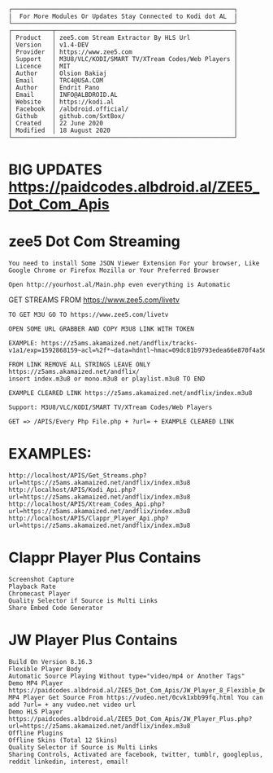     ┌─────────────────────────────────────────────────────────────┐
    |  For More Modules Or Updates Stay Connected to Kodi dot AL  |
    └─────────────────────────────────────────────────────────────┘
    ┌───────────┬─────────────────────────────────────────────────┐
    │ Product   │ zee5.com Stream Extractor By HLS Url            │
    │ Version   │ v1.4-DEV                                        │
    │ Provider  │ https://www.zee5.com                            │
    │ Support   │ M3U8/VLC/KODI/SMART TV/XTream Codes/Web Players │
    │ Licence   │ MIT                                             │
    │ Author    │ Olsion Bakiaj                                   │
    │ Email     │ TRC4@USA.COM                                    │
    │ Author    │ Endrit Pano                                     │
    │ Email     │ INFO@ALBDROID.AL                                │
    │ Website   │ https://kodi.al                                 │
    │ Facebook  │ /albdroid.official/                             │
    │ Github    │ github.com/SxtBox/                              │
    │ Created   │ 22 June 2020                                    │
    │ Modified  │ 18 August 2020                                  │
    └─────────────────────────────────────────────────────────────┘


# BIG UPDATES https://paidcodes.albdroid.al/ZEE5_Dot_Com_Apis

# zee5 Dot Com Streaming

    You need to install Some JSON Viewer Extension For your browser, Like Google Chrome or Firefox Mozilla or Your Preferred Browser

    Open http://yourhost.al/Main.php even everything is Automatic

GET STREAMS FROM https://www.zee5.com/livetv

    TO GET M3U GO TO https://www.zee5.com/livetv

    OPEN SOME URL GRABBER AND COPY M3U8 LINK WITH TOKEN

    EXAMPLE: https://z5ams.akamaized.net/andflix/tracks-v1a1/exp=1592868159~acl=%2f*~data=hdntl~hmac=09dc81b9793edea66e870f4a5653156241c3cdf508f5c52c32a0025edd7b7b5f/mono.m3u8

    FROM LINK REMOVE ALL STRINGS LEAVE ONLY https://z5ams.akamaized.net/andflix/
    insert index.m3u8 or mono.m3u8 or playlist.m3u8 TO END

    EXAMPLE CLEARED LINK https://z5ams.akamaized.net/andflix/index.m3u8

    Support: M3U8/VLC/KODI/SMART TV/XTream Codes/Web Players

    GET => /APIS/Every Php File.php + ?url= + EXAMPLE CLEARED LINK

# EXAMPLES:
	http://localhost/APIS/Get_Streams.php?url=https://z5ams.akamaized.net/andflix/index.m3u8
	http://localhost/APIS/Kodi_Api.php?url=https://z5ams.akamaized.net/andflix/index.m3u8
	http://localhost/APIS/Xtream_Codes_Api.php?url=https://z5ams.akamaized.net/andflix/index.m3u8
	http://localhost/APIS/Clappr_Player_Api.php?url=https://z5ams.akamaized.net/andflix/index.m3u8

# Clappr Player Plus Contains
    Screenshot Capture
    Playback Rate
    Chromecast Player
    Quality Selector if Source is Multi Links
    Share Embed Code Generator

# JW Player Plus Contains
    Build On Version 8.16.3
    Flexible Player Body
    Automatic Source Playing Without type="video/mp4 or Another Tags"
    Demo MP4 Player https://paidcodes.albdroid.al/ZEE5_Dot_Com_Apis/JW_Player_8_Flexible_Demo
    MP4 Player Get Source From https://vudeo.net/0cvk1xbb99fq.html You can add ?url= + any vudeo.net video url
    Demo HLS Player https://paidcodes.albdroid.al/ZEE5_Dot_Com_Apis/JW_Player_Plus.php?url=https://z5ams.akamaized.net/andflix/index.m3u8
    Offline Plugins
    Offline Skins (Total 12 Skins)
    Quality Selector if Source is Multi Links
    Sharing Controls, Activated are facebook, twitter, tumblr, googleplus, reddit linkedin, interest, email!
